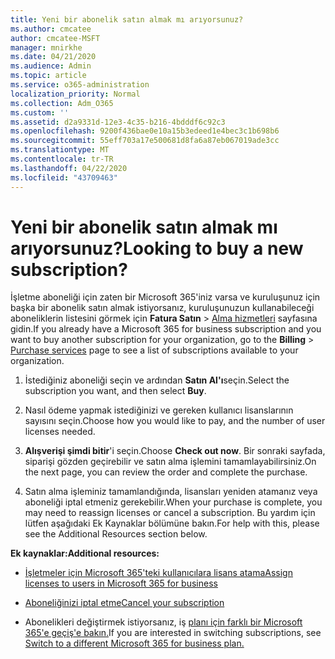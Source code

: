 ```yaml
---
title: Yeni bir abonelik satın almak mı arıyorsunuz?
ms.author: cmcatee
author: cmcatee-MSFT
manager: mnirkhe
ms.date: 04/21/2020
ms.audience: Admin
ms.topic: article
ms.service: o365-administration
localization_priority: Normal
ms.collection: Adm_O365
ms.custom: ''
ms.assetid: d2a9331d-12e3-4c35-b216-4bdddf6c92c3
ms.openlocfilehash: 9200f436bae0e10a15b3edeed1e4bec3c1b698b6
ms.sourcegitcommit: 55eff703a17e500681d8fa6a87eb067019ade3cc
ms.translationtype: MT
ms.contentlocale: tr-TR
ms.lasthandoff: 04/22/2020
ms.locfileid: "43709463"
---
```

# <a name="looking-to-buy-a-new-subscription"></a><span data-ttu-id="10244-102">Yeni bir abonelik satın almak mı arıyorsunuz?</span><span class="sxs-lookup"><span data-stu-id="10244-102">Looking to buy a new subscription?</span></span>

<span data-ttu-id="10244-103">İşletme aboneliği için zaten bir Microsoft 365'iniz varsa ve kuruluşunuz için başka bir abonelik satın almak istiyorsanız, kuruluşunuzun kullanabileceği aboneliklerin listesini görmek için **Fatura Satın** \> [Alma hizmetleri](https://go.microsoft.com/fwlink/p/?linkid=868433) sayfasına gidin.</span><span class="sxs-lookup"><span data-stu-id="10244-103">If you already have a Microsoft 365 for business subscription and you want to buy another subscription for your organization, go to the **Billing** \> [Purchase services](https://go.microsoft.com/fwlink/p/?linkid=868433) page to see a list of subscriptions available to your organization.</span></span>
 
1. <span data-ttu-id="10244-104">İstediğiniz aboneliği seçin ve ardından **Satın Al'ı**seçin.</span><span class="sxs-lookup"><span data-stu-id="10244-104">Select the subscription you want, and then select **Buy**.</span></span>

2. <span data-ttu-id="10244-105">Nasıl ödeme yapmak istediğinizi ve gereken kullanıcı lisanslarının sayısını seçin.</span><span class="sxs-lookup"><span data-stu-id="10244-105">Choose how you would like to pay, and the number of user licenses needed.</span></span>

3. <span data-ttu-id="10244-106">**Alışverişi şimdi bitir**'i seçin.</span><span class="sxs-lookup"><span data-stu-id="10244-106">Choose **Check out now**.</span></span> <span data-ttu-id="10244-107">Bir sonraki sayfada, siparişi gözden geçirebilir ve satın alma işlemini tamamlayabilirsiniz.</span><span class="sxs-lookup"><span data-stu-id="10244-107">On the next page, you can review the order and complete the purchase.</span></span>

4. <span data-ttu-id="10244-108">Satın alma işleminiz tamamlandığında, lisansları yeniden atamanız veya aboneliği iptal etmeniz gerekebilir.</span><span class="sxs-lookup"><span data-stu-id="10244-108">When your purchase is complete, you may need to reassign licenses or cancel a subscription.</span></span> <span data-ttu-id="10244-109">Bu yardım için lütfen aşağıdaki Ek Kaynaklar bölümüne bakın.</span><span class="sxs-lookup"><span data-stu-id="10244-109">For help with this, please see the Additional Resources section below.</span></span>

 <span data-ttu-id="10244-110">**Ek kaynaklar:**</span><span class="sxs-lookup"><span data-stu-id="10244-110">**Additional resources:**</span></span>
  
- [<span data-ttu-id="10244-111">İşletmeler için Microsoft 365'teki kullanıcılara lisans atama</span><span class="sxs-lookup"><span data-stu-id="10244-111">Assign licenses to users in Microsoft 365 for business</span></span>](https://docs.microsoft.com/office365/admin/subscriptions-and-billing/assign-licenses-to-users)
    
- [<span data-ttu-id="10244-112">Aboneliğinizi iptal etme</span><span class="sxs-lookup"><span data-stu-id="10244-112">Cancel your subscription</span></span>](https://docs.microsoft.com/office365/admin/subscriptions-and-billing/cancel-your-subscription)
    
- <span data-ttu-id="10244-113">Abonelikleri değiştirmek istiyorsanız, iş [planı için farklı bir Microsoft 365'e geçiş'e bakın.](https://docs.microsoft.com/office365/admin/subscriptions-and-billing/switch-to-a-different-plan)</span><span class="sxs-lookup"><span data-stu-id="10244-113">If you are interested in switching subscriptions, see [Switch to a different Microsoft 365 for business plan.](https://docs.microsoft.com/office365/admin/subscriptions-and-billing/switch-to-a-different-plan)</span></span>